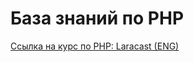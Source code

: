 # База знаний по PHP

[Ссылка на курс по PHP: Laracast (ENG)](https://laracasts.com/series/php-for-beginners-2023-edition)
